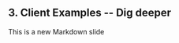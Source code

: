 ##  3. Client Examples -- Dig deeper <!-- .element: data-theme="ka-content" -->

This is a new Markdown slide
